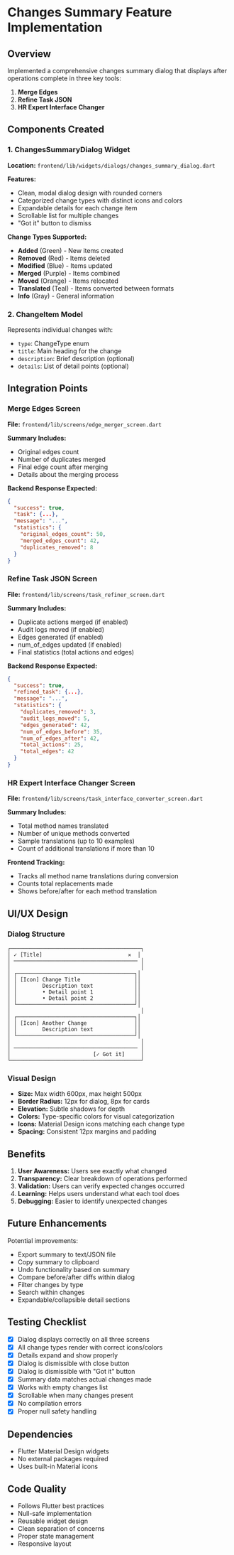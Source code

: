 # Changes Summary Feature Implementation

## Overview
Implemented a comprehensive changes summary dialog that displays after operations complete in three key tools:
1. **Merge Edges**
2. **Refine Task JSON**
3. **HR Expert Interface Changer**

## Components Created

### 1. ChangesSummaryDialog Widget
**Location:** `frontend/lib/widgets/dialogs/changes_summary_dialog.dart`

**Features:**
- Clean, modal dialog design with rounded corners
- Categorized change types with distinct icons and colors
- Expandable details for each change item
- Scrollable list for multiple changes
- "Got it" button to dismiss

**Change Types Supported:**
- **Added** (Green) - New items created
- **Removed** (Red) - Items deleted
- **Modified** (Blue) - Items updated
- **Merged** (Purple) - Items combined
- **Moved** (Orange) - Items relocated
- **Translated** (Teal) - Items converted between formats
- **Info** (Gray) - General information

### 2. ChangeItem Model
Represents individual changes with:
- `type`: ChangeType enum
- `title`: Main heading for the change
- `description`: Brief description (optional)
- `details`: List of detail points (optional)

## Integration Points

### Merge Edges Screen
**File:** `frontend/lib/screens/edge_merger_screen.dart`

**Summary Includes:**
- Original edges count
- Number of duplicates merged
- Final edge count after merging
- Details about the merging process

**Backend Response Expected:**
```json
{
  "success": true,
  "task": {...},
  "message": "...",
  "statistics": {
    "original_edges_count": 50,
    "merged_edges_count": 42,
    "duplicates_removed": 8
  }
}
```

### Refine Task JSON Screen
**File:** `frontend/lib/screens/task_refiner_screen.dart`

**Summary Includes:**
- Duplicate actions merged (if enabled)
- Audit logs moved (if enabled)
- Edges generated (if enabled)
- num_of_edges updated (if enabled)
- Final statistics (total actions and edges)

**Backend Response Expected:**
```json
{
  "success": true,
  "refined_task": {...},
  "message": "...",
  "statistics": {
    "duplicates_removed": 3,
    "audit_logs_moved": 5,
    "edges_generated": 42,
    "num_of_edges_before": 35,
    "num_of_edges_after": 42,
    "total_actions": 25,
    "total_edges": 42
  }
}
```

### HR Expert Interface Changer Screen
**File:** `frontend/lib/screens/task_interface_converter_screen.dart`

**Summary Includes:**
- Total method names translated
- Number of unique methods converted
- Sample translations (up to 10 examples)
- Count of additional translations if more than 10

**Frontend Tracking:**
- Tracks all method name translations during conversion
- Counts total replacements made
- Shows before/after for each method translation

## UI/UX Design

### Dialog Structure
```
┌─────────────────────────────────────────┐
│ ✓ [Title]                           ✕  │
│ ─────────────────────────────────────── │
│                                         │
│ ┌─────────────────────────────────────┐│
│ │ [Icon] Change Title                 ││
│ │        Description text             ││
│ │        • Detail point 1             ││
│ │        • Detail point 2             ││
│ └─────────────────────────────────────┘│
│                                         │
│ ┌─────────────────────────────────────┐│
│ │ [Icon] Another Change               ││
│ │        Description text             ││
│ └─────────────────────────────────────┘│
│                                         │
│ ─────────────────────────────────────── │
│                          [✓ Got it]     │
└─────────────────────────────────────────┘
```

### Visual Design
- **Size:** Max width 600px, max height 500px
- **Border Radius:** 12px for dialog, 8px for cards
- **Elevation:** Subtle shadows for depth
- **Colors:** Type-specific colors for visual categorization
- **Icons:** Material Design icons matching each change type
- **Spacing:** Consistent 12px margins and padding

## Benefits

1. **User Awareness:** Users see exactly what changed
2. **Transparency:** Clear breakdown of operations performed
3. **Validation:** Users can verify expected changes occurred
4. **Learning:** Helps users understand what each tool does
5. **Debugging:** Easier to identify unexpected changes

## Future Enhancements

Potential improvements:
- Export summary to text/JSON file
- Copy summary to clipboard
- Undo functionality based on summary
- Compare before/after diffs within dialog
- Filter changes by type
- Search within changes
- Expandable/collapsible detail sections

## Testing Checklist

- [x] Dialog displays correctly on all three screens
- [x] All change types render with correct icons/colors
- [x] Details expand and show properly
- [x] Dialog is dismissible with close button
- [x] Dialog is dismissible with "Got it" button
- [x] Summary data matches actual changes made
- [x] Works with empty changes list
- [x] Scrollable when many changes present
- [x] No compilation errors
- [x] Proper null safety handling

## Dependencies

- Flutter Material Design widgets
- No external packages required
- Uses built-in Material icons

## Code Quality

- Follows Flutter best practices
- Null-safe implementation
- Reusable widget design
- Clean separation of concerns
- Proper state management
- Responsive layout
